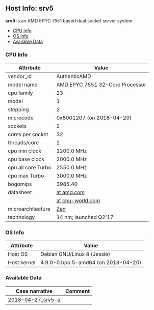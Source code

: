 ## Host Info: srv5

**srv5** is an AMD EPYC 7551 based dual socket server system

- [CPU info](#user-content-cpu)
- [OS info](#user-content-os)
- [Available Data](#user-content-data)

### CPU Info <a name="cpu"></a>

| Attribute | Value |
| --------- | ----- |
| vendor_id    | AuthenticAMD |
| model name   | AMD EPYC 7551 32-Core Processor |
| cpu family   | 23 |
| model        | 1 |
| stepping     | 2 |
| microcode    | 0x8001207 (on 2018-04-20) |
| sockets      | 2 |
| cores per socket | 32 |
| threads/core | 2 |
| cpu min clock   | 1200.0 MHz |
| cpu base clock  | 2000.0 MHz |
| cpu all core Turbo | 2550.0 MHz |
| cpu max Turbo | 3000.0 MHz |
| bogomips     | 3985.40 |
| datasheet    | [at amd.com](https://www.amd.com/en/products/cpu/amd-epyc-7551) |
|              | [at cpu-world.com](http://www.cpu-world.com/CPUs/Zen/AMD-EPYC%207551.html) |
| microarchitecture | [Zen](https://en.wikipedia.org/wiki/Zen_(microarchitecture)) |
| technology   | 14 nm; launched Q2'17 |


### OS Info <a name="os"></a>

| Attribute | Value |
| --------- | ----- |
| Host OS      | Debian GNU/Linux 8 (Jessie) |
| Host kernel  | 4.9.0-0.bpo.5-amd64 (on 2018-04-20) |

### Available Data <a name="data"></a>

| Case narrative | Comment |
| -------------- | ------- |
| [2018-04-27_srv5-a](2018-04-27_srv5-a.md) |  |
